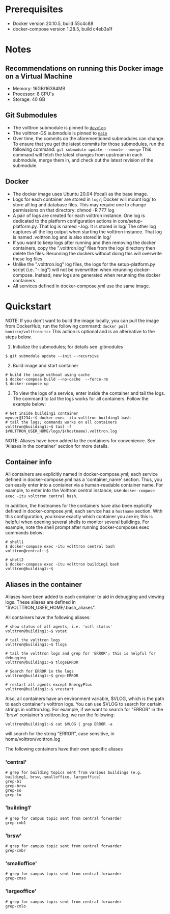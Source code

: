 # Prerequisites

* Docker version 20.10.5, build 55c4c88
* docker-compose version 1.28.5, build c4eb3a1f

# Notes

## Recommendations on running this Docker image on a Virtual Machine

* Memory: 16GB/16384MB
* Processor: 8 CPU's
* Storage: 40 GB

## Git Submodules
* The volttron submodule is pinned to [`develop`](https://github.com/VOLTTRON/volttron/tree/develop)
* The volttron-GS submodule is pinned to [`main`](https://https://github.com/VOLTTRON/volttron-GS/tree/main)
* Over time, the commits on the aforementioned submodules can change. To ensure that you get the latest commits for those submodules, run the following command: ```git submodule update --remote --merge``` This command will fetch the latest changes from upstream in each submodule, merge them in, and check out the latest revision of the submodule.

## Docker
* The docker image uses Ubuntu 20.04 (focal) as the base image.
* Logs for each container are stored in `log/`; Docker will mount log/ to store all log and database files. 
  This may require one to change permissions on that directory: chmod -R 777 log
* A pair of logs are created for each volttron instance. One log is dedicated to the platform configuration actions in core/setup-platform.py. That log is named <instance name>-<date>.log. It is stored in log/
  The other log captures all the log output when starting the volttron instance. That log is named <instance name>.volttron.log and is also stored in log/
* If you want to keep logs after running and then removing the docker containers, copy the "<instance name>.volttron.log" files from the log/ directory then delete the files. 
  Rerunning the dockers without doing this will overwrite these log files.   
* Unlike the "<instance name>.volttron.log" log files, the logs for the setup-platform.py script (i.e. "<instance name>-<date>.log") will not be overwritten when rerunning docker-compose. Instead, new logs are generated when rerunning the docker containers. 
* All services defined in docker-compose.yml use the same image. 

# Quickstart

NOTE: If you don't want to build the image locally, you can pull the image from DockerHub; run the following command: ```docker pull bonicim/volttron:tcc```
This action is optional and is an alternative to the steps below. 

1. Initialize the submodules; for details see .gitmodules

```shell
$ git submodule update --init --recursive 
```

2. Build image and start container

```shell
# build the image without using cache
$ docker-compose build --no-cache  --force-rm
$ docker-compose up
```

3. To view the logs of a service, enter inside the container and tail the logs. The command to tail the logs works 
   for all containers. Follow the example below:

```shell 
# Get inside building1 container
myuser@1234:~$ docker exec -itu volttron building1 bash
# tail the logs; commands works on all containers
volttron@building1:~$ tail -f $VOLTTRON_USER_HOME/logs/$(hostname).volttron.log
```

NOTE: Aliases have been added to the containers for convenience. See 'Aliases in the container' section for more details.

## Container info

All containers are explicitly named in docker-compose.yml; each service defined in docker-compose.yml has a 'container_name' section. Thus, you can easily enter into a container via a human-readable container name. 
For example, to enter into the Volttron central instance, use ```docker-compose exec -itu volttron central bash```.  

In addition, the hostnames for the containers have also been explicitly defined in docker-compose.yml; each service has a `hostname` section. With this configuration, you know exactly which container you are in; this is helpful when opening several shells to monitor several buildings.
For example, note the shell prompt after running docker-composes exec commands below:

```shell
# shell1
$ docker-compose exec -itu volttron central bash
volttron@central:~$

# shell2
$ docker-compose exec -itu volttron building1 bash
volttron@building1:~$
```

## Aliases in the container

Aliases have been added to each container to aid in debugging and viewing logs. These aliases are defined in "$VOLTTRON_USER_HOME/.bash_aliases". 

All containers have the following aliases:

```shell
# show status of all agents, i.e. 'vctl status'
volttron@building1:~$ vstat

# tail the volttron logs
volttron@building1:~$ tlogs

# tail the volttron logs and grep for 'ERROR'; this is helpful for debugging
volttron@building1:~$ tlogsERROR

# Search for ERROR in the logs
volttron@building1:~$ grep-ERROR

# restart all agents except EnergyPlus
volttron@building1:~$ vrestart
``` 

Also, all containers have an environment variable, $VLOG, which is the path to each container's volttron logs. You can use $VLOG to search for certain strings in volttron.log. For example, if we want to search for "ERROR" in the 'brsw' container's volttron.log, we run the following:

```shell
volttron@building1:~$ cat $VLOG | grep ERROR -a
```

will search for the string "ERROR", case sensitive, in home/volttron/volttron.log

The following containers have their own specific aliases

### 'central'
```shell
# grep for building topics sent from various buildings (e.g. building1, brsw, smalloffice, largeoffice)
grep-b1
grep-brsw
grep-so
grep-lo
```

### 'building1'
```shell
# grep for campus topic sent from central forwarder
grep-cmb1
```

### 'brsw'
```shell
# grep for campus topic sent from central forwarder
grep-cmbr
```

### 'smalloffice'
```shell
# grep for campus topic sent from central forwarder
grep-cmso
```

### 'largeoffice'
```shell
# grep for campus topic sent from central forwarder
grep-cmlo
```
